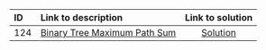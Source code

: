 | ID | Link to description | Link to solution
|:---|:---|:---:|
| 124 | [Binary Tree Maximum Path Sum](https://leetcode.com/problems/binary-tree-maximum-path-sum/) | [Solution](https://github.com/versenyi98/leetcode-solutions/tree/main/LeetCode/0124.%20Binary%20Tree%20Maximum%20Path%20Sum)|
